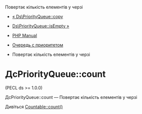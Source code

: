 Повертає кількість елементів у черзі

-   [« Ds\\PriorityQueue::copy](ds-priorityqueue.copy.html)
    
-   [Ds\\PriorityQueue::isEmpty »](ds-priorityqueue.isempty.html)
    
-   [PHP Manual](index.html)
    
-   [Очередь с приоритетом](class.ds-priorityqueue.html)
    
-   Повертає кількість елементів у черзі
    

# ДсPriorityQueue::count

(PECL ds >= 1.0.0)

ДсPriorityQueue::count — Повертає кількість елементів у черзі

Дивіться [Countable::count()](countable.count.html)